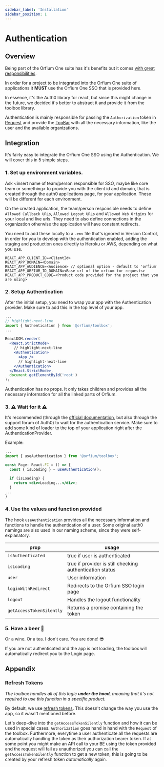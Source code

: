 ```yaml
---
sidebar_label: 'Installation'
sidebar_position: 1
---
```


# Authentication

## Overview

Being part of the Orfium One suite has it's benefits but it comes [with great responsibilities](https://www.youtube.com/watch?v=guuYU74wU70).

In order for a project to be integrated into the Orfium One suite of applications it **MUST** use the Orfium One SSO that is provided here.

In essence, it's the Auth0 library for react, but since this might change in the future, we decided it's better to abstract it and provide it from the toolbox library.

Authentication is mainly responsible for passing the `Authorization` token in [Request](/docs/modules/Request/) and provide the [TopBar](/docs/modules/Authentication/TopBar) with all the necessary information, like the user and the available organizations.

## Integration

It's fairly easy to integrate the Orfium One SSO using the Authentication. We will cover this in 5 simple steps.

### 1. Set up environment variables.

Ask <insert name of team/person responsible for SSO, maybe like core team or something> to provide you with the client id and domain, that is created through the auth0
applications page, for your application. These will be different for each environment.

On the created application, the team/person responsible needs to define `Allowed Callback URLs`, `Allowed Logout URLs` and `Allowed Web Origins` for your local and live urls.
They need to also define connections in the organization otherwise the application will have constant redirects.

You need to add these locally to a `.env` file that's ignored in Version Control, in order for you to develop with the authentication enabled, adding the staging and production
ones directly to Heroku or AWS, depending on what you use.

```title=".env"
REACT_APP_CLIENT_ID=<ClientId>
REACT_APP_DOMAIN=<Domain>
REACT_APP_AUDIENCE=<Audience> // optional option - default to 'orfium'
REACT_APP_ORFIUM_ID_DOMAIN=<Base url of the orfium for requests>
REACT_APP_PRODUCT_CODE=<Product code provided for the project that you are using>
```

### 2. Setup Authentication

After the initial setup, you need to wrap your app with the Authentication provider. Make sure to add this in the top level of your app.

```jsx title="/src/index.tsx"
...
// highlight-next-line
import { Authentication } from '@orfium/toolbox';
...

ReactDOM.render(
  <React.StrictMode>
    // highlight-next-line
    <Authentication>
      <App />
      // highlight-next-line
    </Authentication>
  </React.StrictMode>,
  document.getElementById('root')
);

```

Authentication has no props. It only takes children and provides all the necessary information for all the linked parts of Orfium.

### 3. :warning: Wait for it :warning:

It's recommended (through the [official documentation](https://auth0.com/docs/libraries/auth0-react#isloading-and-error), but also through the support forum of Auth0) to wait for the
authentication service. Make sure to add some kind of loader to the top of your application right after the AuthenticationProvider.

Example:

```jsx title="/src/App.tsx"
...
import { useAuthentication } from '@orfium/toolbox';

const Page: React.FC = () => {
  const { isLoading } = useAuthentication();

  if (isLoading) {
    return <div>Loading...</div>;
  }
...
}
```

### 4. Use the values and function provided

The hook `useAuthentication` provides all the necessary information and functions to handle the authentication of a user. Some original auth0 namings are also used in our naming scheme, since they were self-explanatory.

| prop                     | usage                                                    |
| ------------------------ | -------------------------------------------------------- |
| `isAuthenticated`        | true if user is authenticated                            |
| `isLoading`              | true if provider is still checking authentication status |
| `user`                   | User information                                         |
| `loginWithRedirect`      | Redirects to the Orfium SSO login page                   |
| `logout`                 | Handles the logout functionality                         |
| `getAccessTokenSilently` | Returns a promise containing the token                   |

### 5. Have a beer :beer:

Or a wine. Or a tea. I don't care. You are done! :sunglasses:

If you are not authenticated and the app is not loading, the toolbox will automatically redirect you to the Login page.

## Appendix

### Refresh Tokens

_The toolbox handles all of this logic <b>under the hood</b>, meaning that it's not required to use this function in a specific product._

By default, we use [refresh tokens](/docs/modules/Authentication/flow#refresh-tokens). This doesn't change the way you use the app, so it wasn't mentioned before.

Let's deep-dive into the `getAccessTokenSilently` function and how it can be used in special cases.
`Authorization` goes hand in hand with the `Request` of the toolbox. Furthermore, everytime a user authenticate all the requests are automatically handling the token as their authorization bearer token.
If at some point you might make an API call to your BE using the token provided and the request will fail as unauthorized you can call the `getAccessTokenSilently` function to get a new token, this is going to be created by your refresh token _automatically_ again.
